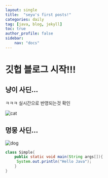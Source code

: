```yaml
---
layout: single
title:  "seyu's first posts!"
categories: daily
tag: [java, blog, jekyll]
toc: true
author_profile: false
sidebar:
    nav: "docs"
---
```


# 깃헙 블로그 시작!!!
## 냥이 사딘...

ㅋㅋㅋ 실시간으로 반영되는것 확인

![cat]({{site.url}}/images/2023-08-01-first/cat.jpg)



## 멍뭉 사딘...

![dog]({{site.url}}/images/2023-08-01-first/dog.jpg)


```java
class Simple{  
    public static void main(String args[]){  
     System.out.println("Hello Java");  
    }  
}  
```